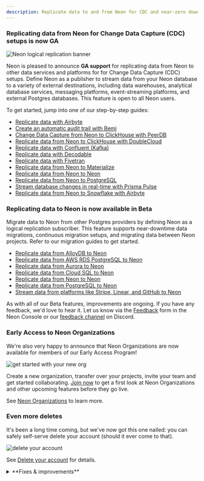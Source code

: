 ```yaml
---
description: Replicate data to and from Neon for CDC and near-zero downtime migrations, early acces to Neon Organizations, and more
---
```


### Replicating data from Neon for Change Data Capture (CDC) setups is now GA

![Neon logical replication banner](/docs/relnotes/neon-logical-replication.jpg)

Neon is pleased to announce **GA support** for replicating data from Neon to other data services and platforms for for Change Data Capture (CDC) setups. Define Neon as a publisher to stream data from your Neon database to a variety of external destinations, including data warehouses, analytical database services, messaging platforms, event-streaming platforms, and external Postgres databases. This feature is open to all Neon users.

To get started, jump into one of our step-by-step guides:

- [Replicate data with Airbyte](/docs/guides/logical-replication-airbyte)
- [Create an automatic audit trail with Bemi](/docs/guides/bemi)
- [Change Data Capture from Neon to ClickHouse with PeerDB](https://docs.peerdb.io/mirror/cdc-neon-clickhouse)
- [Replicate data from Neon to ClickHouse with DoubleCloud](/docs/guides/logical-replication-clickhouse)
- [Replicate data with Confluent (Kafka)](/docs/guides/logical-replication-kafka-confluent)
- [Replicate data with Decodable](/docs/guides/logical-replication-decodable)
- [Replicate data with Fivetran](/docs/guides/logical-replication-fivetran)
- [Replicate data from Neon to Materialize](/docs/guides/logical-replication-materialize)
- [Replicate data from Neon to Neon](/docs/guides/logical-replication-neon-to-neon)
- [Replicate data from Neon to PostgreSQL](/docs/guides/logical-replication-postgres)
- [Stream database changes in real-time with Prisma Pulse](/docs/guides/logical-replication-prisma-pulse)
- [Replicate data from Neon to Snowflake with Airbyte](/docs/guides/logical-replication-airbyte-snowflake)

### Replicating data to Neon is now available in Beta

Migrate data to Neon from other Postgres providers by defining Neon as a logical replication subscriber. This feature supports near-downtime data migrations, continuous migration setups, and migrating data between Neon projects. Refer to our migration guides to get started.

- [Replicate data from AlloyDB to Neon](/docs/guides/logical-replication-alloydb)
- [Replicate data from AWS RDS PostgreSQL to Neon](/docs/guides/logical-replication-rds-to-neon)
- [Replicate data from Aurora to Neon](/docs/guides/logical-replication-aurora-to-neon)
- [Replicate data from Cloud SQL to Neon](/docs/guides/logical-replication-cloud-sql)
- [Replicate data from Neon to Neon](/docs/guides/logical-replication-neon-to-neon)
- [Replicate data from PostgreSQL to Neon](/docs/guides/logical-replication-postgres-to-neon)
- [Stream data from platforms like Stripe, Linear, and GitHub to Neon](/docs/guides/sequin)

As with all of our Beta features, improvements are ongoing. If you have any feedback, we'd love to hear it. Let us know via the [Feedback](https://console.neon.tech/app/projects?modal=feedback) form in the Neon Console or our [feedback channel](https://discord.com/channels/1176467419317940276/1176788564890112042) on Discord.

### Early Access to Neon Organizations

We're also very happy to announce that Neon Organizations are now available for members of our Early Access Program!

![get started with your new org](/docs/relnotes/orgs_create_next.png)

Create a new organization, transfer over your projects, invite your team and get started collaborating. [Join now](https://neon.tech/early-access-program) to get a first look at Neon Organizations and other upcoming features before they go live.

See [Neon Organizations](/docs/manage/organizations) to learn more.

### Even more deletes

It's been a long time coming, but we've now got this one nailed: you can safely self-serve delete your account (should it ever come to that).

![delete your account](/docs/relnotes/delete_account.png)

See [Delete your account](/docs/manage/accounts#delete-your-account) for details.

<details>
<summary>**Fixes & improvements**</summary>

- The Billing page for Free Plan users now shows a percentage value for **Compute branches** usage. The title of this metric was also changed from **Compute** to **Compute branches** to reflect that the compute allowance tracked by this metric is for non-primary branch computes.
  ![Compute branches metric](/docs/relnotes/compute_branches.png)

</details>
